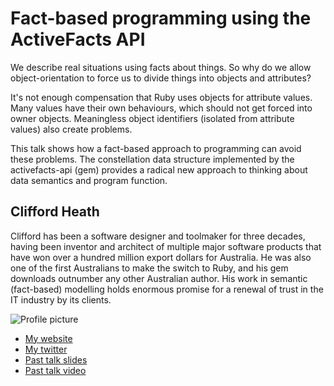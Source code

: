 # Fact-based programming using the ActiveFacts API

We describe real situations using facts about things. So why do we allow
object-orientation to force us to divide things into objects and attributes?

It's not enough compensation that Ruby uses objects for attribute values.  Many
values have their own behaviours, which should not get forced into owner objects.
Meaningless object identifiers (isolated from attribute values) also create problems.

This talk shows how a fact-based approach to programming can avoid these problems.
The constellation data structure implemented by the activefacts-api (gem) provides
a radical new approach to thinking about data semantics and program function.

## Clifford Heath

Clifford has been a software designer and toolmaker for three decades, having
been inventor and architect of multiple major software products that have won
over a hundred million export dollars for Australia.  He was also one of the
first Australians to make the switch to Ruby, and his gem downloads outnumber
any other Australian author. His work in semantic (fact-based) modelling holds
enormous promise for a renewal of trust in the IT industry by its clients.

![Profile picture](https://raw.github.com/cjheath/rubyconfau-2013-cfp/master/clifford_heath-fact-based-programming/profile_picture_640x480.jpg)

- [My website](http://dataconstellation.com)
- [My twitter](https://twitter.com/cliffordheath)
- [Past talk slides](http://dataconstellation.com/ActiveFacts/CQL%20Slides%202009.pdf)
- [Past talk video](http://dataconstellation.com/screencasts/CQL.shtml)
